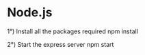 # Node.js

1°) Install all the packages required
    npm install

2°) Start the express server
    npm start
